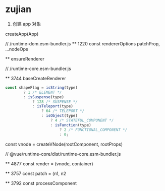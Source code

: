 # zujian

1. 创建 app 对象

createApp(App)

// /runtime-dom.esm-bundler.js
** 1220 const rendererOptions
  patchProp,
  ...nodeOps

** ensureRenderer

// /runtime-core.esm-bundler.js

** 3744 baseCreateRenderer

```js
const shapeFlag = isString(type)
        ? 1 /* ELEMENT */
        : isSuspense(type)
            ? 128 /* SUSPENSE */
            : isTeleport(type)
                ? 64 /* TELEPORT */
                : isObject(type)
                    ? 4 /* STATEFUL_COMPONENT */
                    : isFunction(type)
                        ? 2 /* FUNCTIONAL_COMPONENT */
                        : 0;
```

 const vnode = createVNode(rootComponent, rootProps)

// @vue/runtime-core/dist/runtime-core.esm-bundler.js

** 4877 const render = (vnode, container)

** 3757 const patch = (n1, n2

** 3792 const processComponent
